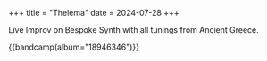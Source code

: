 +++
title = "Thelema"
date = 2024-07-28
+++

Live Improv on Bespoke Synth with all tunings from Ancient Greece.

{{bandcamp(album="18946346")}}

